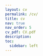 ```yaml
---
layout: cv
permalink: /cv/
title: cv
nav: true
nav_order: 5
cv_pdf: CV.pdf
description: 
toc:
  sidebar: left
---
```

